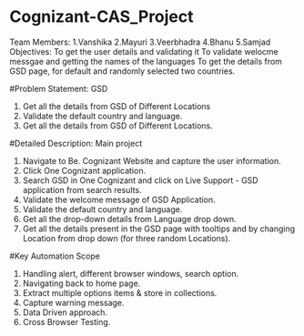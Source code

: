 # Cognizant-CAS_Project
Team Members: 1.Vanshika 2.Mayuri 3.Veerbhadra 4.Bhanu 5.Samjad
Objectives: To get the user details and validating it 
To validate welocme messgae and getting the names of the languages
To get the details from GSD page, for default and randomly selected two countries.

#Problem Statement: GSD
1. Get all the details from GSD of Different Locations
2. Validate the default country and language.
3. Get all the details from GSD of Different Locations.

#Detailed Description: Main project 
1. Navigate to Be. Cognizant Website and capture the user information.
2. Click One Cognizant application.
3. Search GSD in One Cognizant and click on Live Support - GSD application from search results.
4. Validate the welcome message of GSD Application.
5. Validate the default country and language.
6. Get all the drop-down details from Language drop down.
7. Get all the details present in the GSD page with tooltips and by changing Location from drop down (for three random Locations).

#Key Automation Scope 
1. Handling alert, different browser windows, search option.
2. Navigating back to home page.
3. Extract multiple options items & store in collections.
4. Capture warning message.
5. Data Driven approach.
6. Cross Browser Testing.
